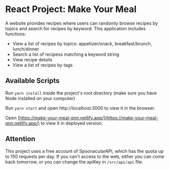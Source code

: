 # React Project: Make Your Meal
A website provides recipes where users can randomly browse recipes by topics and search for recipes by keyword. This application includes functions:

- View a list of recipes by topics: appetizer/snack, breakfast/brunch, lunch/dinner
- Search a list of recipess matching a keyword string
- View recipe details
- View a list of recipes by tags

## Available Scripts
Run `yarn install` inside the project's root directory (make sure you have Node installed on your computer)

Run `yarn start` and open http://localhost:3000 to view it in the browser.

Open [https://make-your-meal-qnn.netlify.app/](https://make-your-meal-qnn.netlify.app/) to view it in deployed version.

## Attention
This project uses a free account of SpoonacularAPI, which has the quota up to 150 requests per day. If you can't access to the web, either you can come back tomorrow, or you can change the apiKey in `/src/api/api` file.
